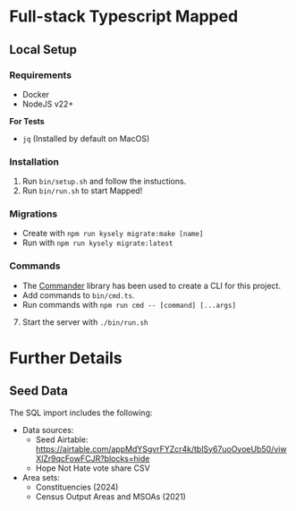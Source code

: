 # Full-stack Typescript Mapped

## Local Setup

### Requirements

- Docker
- NodeJS v22+

**For Tests**

- `jq` (Installed by default on MacOS)

### Installation

1. Run `bin/setup.sh` and follow the instuctions.
2. Run `bin/run.sh` to start Mapped!

### Migrations

- Create with `npm run kysely migrate:make [name]`
- Run with `npm run kysely migrate:latest`

### Commands

- The [Commander](https://www.npmjs.com/package/commander) library has been used to create a CLI for this project.
- Add commands to `bin/cmd.ts`.
- Run commands with `npm run cmd -- [command] [...args]`

7. Start the server with `./bin/run.sh`

# Further Details

## Seed Data

The SQL import includes the following:

- Data sources:
  - Seed Airtable: https://airtable.com/appMdYSgvrFYZcr4k/tblSy67uoOyoeUb50/viwXlZr9qcFowFCJR?blocks=hide
  - Hope Not Hate vote share CSV
- Area sets:
  - Constituencies (2024)
  - Census Output Areas and MSOAs (2021)
